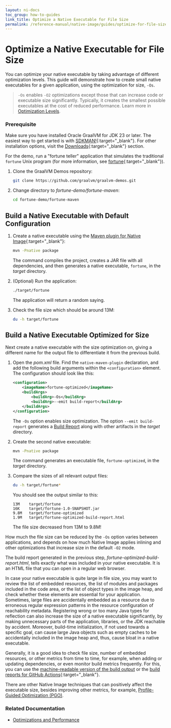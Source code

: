 ```yaml
---
layout: ni-docs
toc_group: how-to-guides
link_title: Optimize a Native Executable for File Size
permalink: /reference-manual/native-image/guides/optimize-for-file-size/
---
```


# Optimize a Native Executable for File Size

You can optimize your native executable by taking advantage of different optimization levels. 
This guide will demonstrate how to create small native executables for a given application, using the optimization for size, `-Os`.

> `-Os` enables `-O2` optimizations except those that can increase code or executable size significantly. Typically, it creates the smallest possible executables at the cost of reduced performance. Learn more in [Optimization Levels](../OptimizationsAndPerformance.md#optimization-levels).

### Prerequisite 

Make sure you have installed Oracle GraalVM for JDK 23 or later.
The easiest way to get started is with [SDKMAN!](https://sdkman.io/jdks#graal){:target="_blank"}.
For other installation options, visit the [Downloads](https://www.graalvm.org/downloads/){:target="_blank"} section.

For the demo, run a "fortune teller" application that simulates the traditional `fortune` Unix program (for more information, see [fortune](https://en.wikipedia.org/wiki/Fortune_(Unix)){:target="_blank"}).

1. Clone the GraalVM Demos repository:
    ```bash
    git clone https://github.com/graalvm/graalvm-demos.git
    ```
    
2. Change directory to _fortune-demo/fortune-maven_:
    ```bash
    cd fortune-demo/fortune-maven
    ```

## Build a Native Executable with Default Configuration

1. Create a native executable using the [Maven plugin for Native Image](https://graalvm.github.io/native-build-tools/latest/maven-plugin.html){:target="_blank"}:
    ```bash
    mvn -Pnative package
    ```
    The command compiles the project, creates a JAR file with all dependencies, and then generates a native executable, `fortune`, in the _target_ directory.

2. (Optional) Run the application:
    ```bash
    ./target/fortune
    ```
    The application will return a random saying. 

3. Check the file size which should be around 13M:
    ```bash
    du -h target/fortune
    ```

## Build a Native Executable Optimized for Size

Next create a native executable with the size optimization on, giving a different name for the output file to differentiate it from the previous build.

1. Open the _pom.xml_ file. Find the `native-maven-plugin` declaration, and add the following build arguments within the `<configuration>` element. The configuration should look like this:
    ```xml
    <configuration>
        <imageName>fortune-optimized</imageName>
        <buildArgs>
            <buildArg>-Os</buildArg>
            <buildArg>--emit build-report</buildArg>
        </buildArgs>
    </configuration>
    ```
    The `-Os` option enables size optimization. 
    The option `--emit build-report` generates a [Build Report](../BuildReport.md) along with other artifacts in the _target_ directory.

2. Create the second native executable:
    ```bash
    mvn -Pnative package
    ```
    The command generates an executable file, `fortune-optimized`, in the _target_ directory.

3. Compare the sizes of all relevant output files:
    ```bash
    du -h target/fortune*
    ```
    You should see the output similar to this:
    ```
    13M    target/fortune
    16K    target/fortune-1.0-SNAPSHOT.jar
    9.8M   target/fortune-optimized
    1.9M   target/fortune-optimized-build-report.html
    ```
    The file size decreased from 13M to 9.8M! 

How much the file size can be reduced by the `-Os` option varies between applications, and depends on how much Native Image applies inlining and other optimizations that increase size in the default `-O2` mode.

The build report generated in the previous step, _fortune-optimized-build-report.html_, tells exactly what was included in your native executable.
It is an HTML file that you can open in a regular web browser. 

In case your native executable is quite large in file size, you may want to review the list of embedded resources, the list of modules and packages included in the code area, or the list of object types in the image heap, and check whether these elements are essential for your application.
Sometimes, large files are accidentally embedded as a resource due to erroneous regular expression patterns in the resource configuration of reachability metadata.
Registering wrong or too many Java types for reflection can also increase the size of a native executable significantly, by making unnecessary parts of the application, libraries, or the JDK reachable by accident.
Moreover, build-time initialization, if not used towards a specific goal, can cause large Java objects such as empty caches to be accidentally included in the image heap and, thus, cause bloat in a native executable.

Generally, it is a good idea to check file size, number of embedded resources, or other metrics from time to time, for example, when adding or updating dependencies, or even monitor build metrics frequently.
For this, you can use the [machine-readable version of the build output](../BuildOutput.md#machine-readable-build-output) or the [build reports for GitHub Actions](https://medium.com/graalvm/native-image-build-reports-and-update-notifications-351aca964a55){:target="_blank"}.

There are other Native Image techniques that can positively affect the executable size, besides improving other metrics, for example, [Profile-Guided Optimization (PGO)](optimize-native-executable-with-pgo.md).

### Related Documentation

- [Optimizations and Performance](../OptimizationsAndPerformance.md)